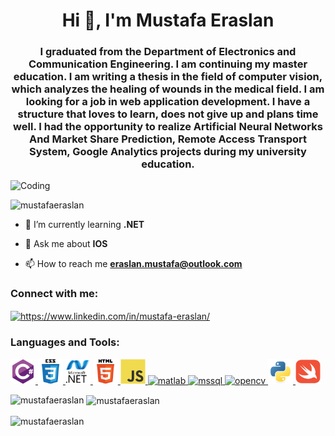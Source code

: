 <h1 align="center">Hi 👋, I'm Mustafa Eraslan</h1>
<h3 align="center">I graduated from the Department of Electronics and Communication Engineering. I am continuing my master education. I am writing a thesis in the field of computer vision, which analyzes the healing of wounds in the medical field. I am looking for a job in web application development. I have a structure that loves to learn, does not give up and plans time well. I had the opportunity to realize Artificial Neural Networks And Market Share Prediction, Remote Access Transport System, Google Analytics projects during my university education.</h3>
<img align="right=" alt="Coding" width="400" src="https://cdn.dribbble.com/users/1162077/screenshots/3848914/programmer.gif">

<p align="left"> <img src="https://komarev.com/ghpvc/?username=mustafaeraslan&label=Profile%20views&color=0e75b6&style=flat" alt="mustafaeraslan" /> </p>

- 🌱 I’m currently learning **.NET**

- 💬 Ask me about **IOS**

- 📫 How to reach me **eraslan.mustafa@outlook.com**

<h3 align="left">Connect with me:</h3>
<p align="left">
<a href="https://www.linkedin.com/in/mustafa-eraslan/" target="blank"><img align="center" src="https://raw.githubusercontent.com/rahuldkjain/github-profile-readme-generator/master/src/images/icons/Social/linked-in-alt.svg" alt="https://www.linkedin.com/in/mustafa-eraslan/" height="30" width="40" /></a>
</p>

<h3 align="left">Languages and Tools:</h3>
<p align="left"> <a href="https://www.w3schools.com/cs/" target="_blank" rel="noreferrer"> <img src="https://raw.githubusercontent.com/devicons/devicon/master/icons/csharp/csharp-original.svg" alt="csharp" width="40" height="40"/> </a> <a href="https://www.w3schools.com/css/" target="_blank" rel="noreferrer"> <img src="https://raw.githubusercontent.com/devicons/devicon/master/icons/css3/css3-original-wordmark.svg" alt="css3" width="40" height="40"/> </a> <a href="https://dotnet.microsoft.com/" target="_blank" rel="noreferrer"> <img src="https://raw.githubusercontent.com/devicons/devicon/master/icons/dot-net/dot-net-original-wordmark.svg" alt="dotnet" width="40" height="40"/> </a> <a href="https://www.w3.org/html/" target="_blank" rel="noreferrer"> <img src="https://raw.githubusercontent.com/devicons/devicon/master/icons/html5/html5-original-wordmark.svg" alt="html5" width="40" height="40"/> </a> <a href="https://developer.mozilla.org/en-US/docs/Web/JavaScript" target="_blank" rel="noreferrer"> <img src="https://raw.githubusercontent.com/devicons/devicon/master/icons/javascript/javascript-original.svg" alt="javascript" width="40" height="40"/> </a> <a href="https://www.mathworks.com/" target="_blank" rel="noreferrer"> <img src="https://upload.wikimedia.org/wikipedia/commons/2/21/Matlab_Logo.png" alt="matlab" width="40" height="40"/> </a> <a href="https://www.microsoft.com/en-us/sql-server" target="_blank" rel="noreferrer"> <img src="https://www.svgrepo.com/show/303229/microsoft-sql-server-logo.svg" alt="mssql" width="40" height="40"/> </a> <a href="https://opencv.org/" target="_blank" rel="noreferrer"> <img src="https://www.vectorlogo.zone/logos/opencv/opencv-icon.svg" alt="opencv" width="40" height="40"/> </a> <a href="https://www.python.org" target="_blank" rel="noreferrer"> <img src="https://raw.githubusercontent.com/devicons/devicon/master/icons/python/python-original.svg" alt="python" width="40" height="40"/> </a> <a href="https://developer.apple.com/swift/" target="_blank" rel="noreferrer"> <img src="https://raw.githubusercontent.com/devicons/devicon/master/icons/swift/swift-original.svg" alt="swift" width="40" height="40"/> </a> </p>

<p><img align="left" src="https://github-readme-stats.vercel.app/api/top-langs?username=mustafaeraslan&show_icons=true&locale=en&layout=compact" alt="mustafaeraslan" /></p>

<p>&nbsp;<img align="center" src="https://github-readme-stats.vercel.app/api?username=mustafaeraslan&show_icons=true&locale=en" alt="mustafaeraslan" /></p>

<p><img align="center" src="https://github-readme-streak-stats.herokuapp.com/?user=mustafaeraslan&" alt="mustafaeraslan" /></p>
